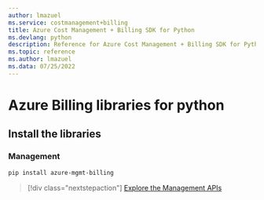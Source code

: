 ```yaml
---
author: lmazuel
ms.service: costmanagement+billing
title: Azure Cost Management + Billing SDK for Python
ms.devlang: python
description: Reference for Azure Cost Management + Billing SDK for Python
ms.topic: reference
ms.author: lmazuel
ms.data: 07/25/2022
---
```

# Azure Billing libraries for python

## Install the libraries


### Management

```bash
pip install azure-mgmt-billing
```
> [!div class="nextstepaction"]
> [Explore the Management APIs](/python/api/overview/azure/billing/management)